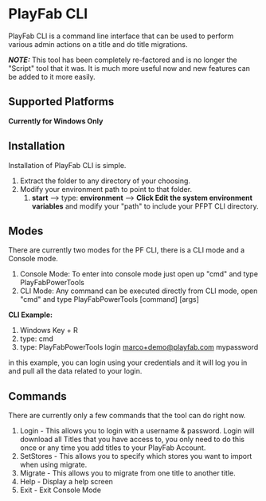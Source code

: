 # PlayFab CLI
PlayFab CLI  is a command line interface that can be used to perform various admin actions on a title and do title migrations.

***NOTE:*** This tool has been completely re-factored and is no longer the "Script" tool that it was.  It is much more useful now and new features can be added to it more easily.

## Supported Platforms
**Currently for Windows Only**

## Installation
Installation of PlayFab CLI is simple.  

1. Extract the folder to any directory of your choosing.
2. Modify your environment path to point to that folder.
	1. **start** --> type: **environment** --> **Click Edit the system environment variables**  and modify your "path" to include your PFPT CLI directory.

## Modes
There are currently two modes for the PF CLI,  there is a CLI mode and a Console mode.

1. Console Mode: To enter into console mode just open up "cmd" and type PlayFabPowerTools
2. CLI Mode: Any command can be executed directly from CLI mode,  open "cmd" and type PlayFabPowerTools [command] [args]   

**CLI Example:**
1. Windows Key + R
2. type: cmd 
3. type: PlayFabPowerTools login marco+demo@playfab.com mypassword

in this example, you can login using your credentials and it will log you in and pull all the data related to your login.


## Commands
There are currently only a few commands that the tool can do right now.

1. Login - This allows you to login with a username & password.  Login will download all Titles that you have access to, you only need to do this once or any time you add titles to your PlayFab Account.
2. SetStores - This allows you to specify which stores you want to import when using migrate.
3. Migrate - This allows you to migrate from one title to another title. 
4. Help - Display a help screen
5. Exit - Exit Console Mode

